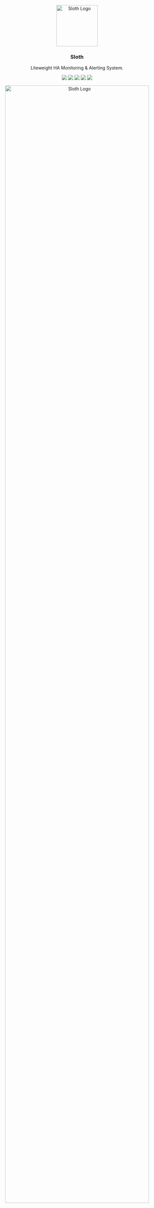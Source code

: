 <p align="center">
    <img alt="Sloth Logo" src="https://raw.githubusercontent.com/Clivern/Sloth/master/assets/img/logo.png" width="130" />
    <h3 align="center">Sloth</h3>
    <p align="center">Liteweight HA Monitoring & Alerting System.</p>
    <p align="center">
        <a href="https://godoc.org/github.com/clivern/sloth"><img src="https://godoc.org/github.com/clivern/sloth?status.svg"></a>
        <a href="https://travis-ci.org/Clivern/Sloth"><img src="https://travis-ci.org/Clivern/Sloth.svg?branch=master"></a>
        <a href="https://github.com/Clivern/Sloth/releases"><img src="https://img.shields.io/badge/Version-0.0.1-red.svg"></a>
        <a href="https://goreportcard.com/report/github.com/Clivern/Sloth"><img src="https://goreportcard.com/badge/github.com/Clivern/Sloth?v=0.0.1"></a>
        <a href="https://github.com/Clivern/Sloth/blob/master/LICENSE"><img src="https://img.shields.io/badge/LICENSE-MIT-orange.svg"></a>
    </p>
</p>

<p align="center">
    <img alt="Sloth Logo" src="https://raw.githubusercontent.com/Clivern/Sloth/master/assets/img/diagram.png" width="95%" />
</p>


Sloth is a liteweight highly available monitoring and alerting system. It comes with three roles, agent role that runs health checks on hosts, orchestrator role that watch the agents and split the work across workers and worker role that is responsible for updating agents state, health checks and alerting.

Sloth uses RabbitMQ as default message broker and etcd as a data storage and for leader election (electing the orchestrator). It is still an experimental project so use at your own risk.


## Documentation

### Installation:

```golang
#
```


## Versioning

For transparency into our release cycle and in striving to maintain backward compatibility, Sloth is maintained under the [Semantic Versioning guidelines](https://semver.org/) and release process is predictable and business-friendly.

See the [Releases section of our GitHub project](https://github.com/clivern/sloth/releases) for changelogs for each release version of Sloth. It contains summaries of the most noteworthy changes made in each release.


## Bug tracker

If you have any suggestions, bug reports, or annoyances please report them to our issue tracker at https://github.com/clivern/sloth/issues


## Security Issues

If you discover a security vulnerability within Sloth, please send an email to [hello@clivern.com](mailto:hello@clivern.com)


## Contributing

We are an open source, community-driven project so please feel free to join us. see the [contributing guidelines](CONTRIBUTING.md) for more details.


## License

© 2019, Clivern. Released under [MIT License](https://opensource.org/licenses/mit-license.php).

**Sloth** is authored and maintained by [@Clivern](http://github.com/clivern).

